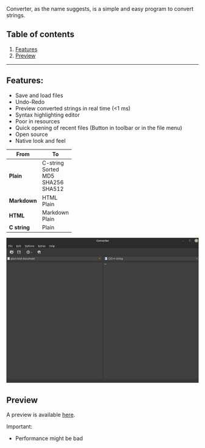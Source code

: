 Converter, as the name suggests, is a simple and easy program to convert strings.

## Table of contents

1. [Features](#features)
2. [Preview](#preview)

-------

## Features:

- Save and load files
- Undo-Redo
- Preview converted strings in real time (<1 ms)
- Syntax highlighting editor
- Poor in resources
- Quick opening of recent files (Button in toolbar or in the file menu)
- Open source
- Native look and feel

| From         	| To                                            	|
|--------------	|-----------------------------------------------	|
| **Plain**    		| C-string<br>Sorted<br>MD5<br>SHA256<br>SHA512 	|
| **Markdown** 	|                 HTML<br>Plain                 	|
| **HTML**     	|               Markdown<br>Plain               	|
| **C string** 		|                     Plain                     	|

![Example](https://github.com/software-made-easy/Converter/raw/main/docs/images/Example.png)

## Preview

A preview is available [here](https://software-made-easy.github.io/Converter/converter.html).

Important:
- Performance might be bad
